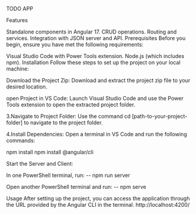 TODO APP

Features

Standalone components in Angular 17.
CRUD operations.
Routing and services.
Integration with JSON server and API.
Prerequisites Before you begin, ensure you have met the following requirements:

Visual Studio Code with Power Tools extension.
Node.js (which includes npm).
Installation Follow these steps to set up the project on your local machine:

Download the Project Zip: Download and extract the project zip file to your desired location.

open Project in VS Code: Launch Visual Studio Code and use the Power Tools extension to open the extracted project folder.

3.Navigate to Project Folder: Use the command cd [path-to-your-project-folder] to navigate to the project folder.

4.Install Dependencies: Open a terminal in VS Code and run the following commands:

npm install npm install @angular/cli

Start the Server and Client:

In one PowerShell terminal, run: -- npm run server

Open another PowerShell terminal and run: -- npm serve

Usage After setting up the project, you can access the application through the URL provided by the Angular CLI in the terminal. http://localhost:4200/
